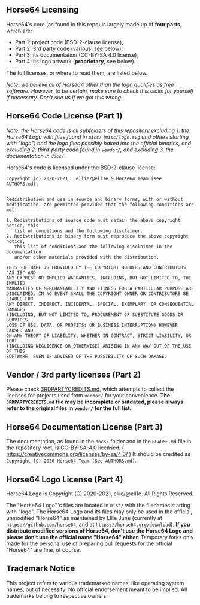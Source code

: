 
Horse64 Licensing
-----------------

Horse64's core (as found in this repo) is largely made up of
**four parts**, which are:

- Part 1: project code (BSD-2-clause license),
- Part 2: 3rd party code (various, see below),
- Part 3: its documentation (CC-BY-SA 4.0 license),
- Part 4: its logo artwork (**proprietary**, see below).

The full licenses, or where to read them, are listed below.

*Note: we believe all of Horse64 other than the logo qualifies as
free software. However, to be certain, make sure to check this
claim for yourself if necessary. Don't sue us if we got this wrong.*


Horse64 Code License (Part 1)
-----------------------------

*Note: the Horse64 code is all subfolders of this repository
excluding 1. the Horse64 Logo with files found in `misc/`
(`misc/logo.svg` and others starting with "logo") and the logo files
possibly baked into the official binaries, and excluding 2.
third-party code found in `vendor/`, and excluding 3. the
documentation in `docs/`.*

Horse64's code is licensed under the BSD-2-clause license:

```
Copyright (c) 2020-2021,  ellie/@ell1e & Horse64 Team (see AUTHORS.md).


Redistribution and use in source and binary forms, with or without
modification, are permitted provided that the following conditions are met:

1. Redistributions of source code must retain the above copyright notice, this
   list of conditions and the following disclaimer.
2. Redistributions in binary form must reproduce the above copyright notice,
   this list of conditions and the following disclaimer in the documentation
   and/or other materials provided with the distribution.

THIS SOFTWARE IS PROVIDED BY THE COPYRIGHT HOLDERS AND CONTRIBUTORS "AS IS" AND
ANY EXPRESS OR IMPLIED WARRANTIES, INCLUDING, BUT NOT LIMITED TO, THE IMPLIED
WARRANTIES OF MERCHANTABILITY AND FITNESS FOR A PARTICULAR PURPOSE ARE
DISCLAIMED. IN NO EVENT SHALL THE COPYRIGHT OWNER OR CONTRIBUTORS BE LIABLE FOR
ANY DIRECT, INDIRECT, INCIDENTAL, SPECIAL, EXEMPLARY, OR CONSEQUENTIAL DAMAGES
(INCLUDING, BUT NOT LIMITED TO, PROCUREMENT OF SUBSTITUTE GOODS OR SERVICES;
LOSS OF USE, DATA, OR PROFITS; OR BUSINESS INTERRUPTION) HOWEVER CAUSED AND
ON ANY THEORY OF LIABILITY, WHETHER IN CONTRACT, STRICT LIABILITY, OR TORT
(INCLUDING NEGLIGENCE OR OTHERWISE) ARISING IN ANY WAY OUT OF THE USE OF THIS
SOFTWARE, EVEN IF ADVISED OF THE POSSIBILITY OF SUCH DAMAGE.
```

Vendor / 3rd party licenses (Part 2)
------------------------------------

Please check [3RDPARTYCREDITS.md](3RDPARTYCREDITS.md), which attempts
to collect the licenses for projects used from `vendor/` for your
convenience. **The `3RDPARTYCREDITS.md` file may be incomplete or
outdated, please always refer to the original files in `vendor/` for
the full list.**


Horse64 Documentation License (Part 3)
--------------------------------------

The documentation, as found in the `docs/` folder and in the `README.md` file
in the repository root, is CC-BY-SA-4.0 licensed.
( https://creativecommons.org/licenses/by-sa/4.0/ )
It should be credited as `Copyright (C) 2020 Horse64 Team (See AUTHORS.md)`.


Horse64 Logo License (Part 4)
-----------------------------

Horse64 Logo is Copyright (C)  2020-2021, ellie/@ell1e. All Rights Reserved.

The "Horse64 Logo"'s files are located in `misc/` with the filenames starting
with "logo".
The Horse64 Logo and its files may only be used in the official, unmodified
"Horse64" as maintained by Ellie June (currently at
`https://github.com/horse64`, and at `https://horse64.org/download`).
**If you distribute modified versions of Horse64, don't use
the Horse64 Logo and please don't use the official name "Horse64" either.**
Temporary forks only made for the personal use of preparing
pull requests for the official "Horse64" are fine, of course.


Trademark Notice
----------------

This project refers to various trademarked names, like operating system
names, out of necessity. No official endorsement meant to be implied.
All trademarks belong to respective owners.
